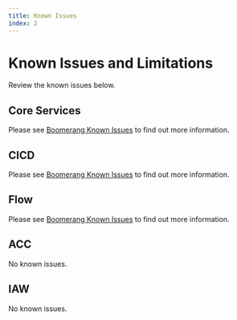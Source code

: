 ```yaml
---
title: Known Issues
index: 2
---
```


# Known Issues and Limitations

Review the known issues below.

## Core Services

Please see [Boomerang Known Issues](/boomerang/introduction/known-issues) to find out more information.

## CICD

Please see [Boomerang Known Issues](/boomerang/introduction/known-issues) to find out more information.

## Flow

Please see [Boomerang Known Issues](/boomerang/introduction/known-issues) to find out more information.

## ACC

No known issues.

## IAW

No known issues.